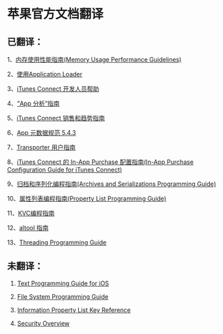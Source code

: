 # 苹果官方文档翻译
## 已翻译：

1、[内存使用性能指南(Memory Usage Performance Guidelines)](MemoryUsagePerformanceGuidelines/Introduction.md)

2、[使用Application Loader](http://help.apple.com/itc/apploader/)

3、[iTunes Connect 开发人员帮助](https://help.apple.com/itunes-connect/developer/)

4、[“App 分析”指南
](http://help.apple.com/itc/appanalytics/)

5、[iTunes Connect 销售和趋势指南](http://help.apple.com/itc/appssalesandtrends/)

6、[App 元数据规范 5.4.3](http://help.apple.com/itc/appsspec/)

7、[Transporter 用户指南](https://help.apple.com/itc/transporteruserguide/)

8、[iTunes Connect 的 In-App Purchase 配置指南(In-App Purchase Configuration Guide for iTunes Connect)](https://developer.apple.com/library/content/documentation/LanguagesUtilities/Conceptual/iTunesConnectInAppPurchase_Guide_SCh/Chapters/Introduction.html#//apple_ref/doc/uid/TP40014488-CH1-SW1)

9、[归档和序列化编程指南(Archives and Serializations Programming Guide)](ArchivesAndSerializations/Introduction.md)

10、[属性列表编程指南(Property List Programming Guide)](PropertyList/Introduction.md)

11、[KVC编程指南](https://juejin.im/post/5bf1b968f265da6134380053)

12、[altool 指南](https://help.apple.com/asc/appsaltool/)

13、[Threading Programming Guide](https://github.com/0oneo/iOSTranslation/blob/master/Apple/%E7%BF%BB%E8%AF%91%20Threading%20Programming%20Guide.md)

## 未翻译：
1. [Text Programming Guide for iOS](https://developer.apple.com/library/content/documentation/StringsTextFonts/Conceptual/TextAndWebiPhoneOS/Introduction/Introduction.html#//apple_ref/doc/uid/TP40009542-CH1-SW1)
 
2. [File System Programming Guide](https://developer.apple.com/library/content/documentation/FileManagement/Conceptual/FileSystemProgrammingGuide/Introduction/Introduction.html#//apple_ref/doc/uid/TP40010672-CH1-SW1)

3. [Information Property List Key Reference](https://developer.apple.com/library/content/documentation/General/Reference/InfoPlistKeyReference/Introduction/Introduction.html#//apple_ref/doc/uid/TP40009248-SW1)
4. [Security Overview](https://developer.apple.com/library/content/documentation/Security/Conceptual/Security_Overview/Introduction/Introduction.html#//apple_ref/doc/uid/TP30000976-CH1-SW1) 
